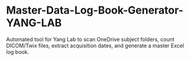 # Master-Data-Log-Book-Generator-YANG-LAB
Automated tool for Yang Lab to scan OneDrive subject folders, count DICOM/Twix files, extract acquisition dates, and generate a master Excel log book.
